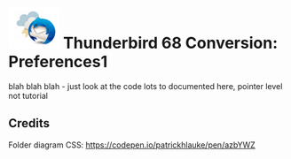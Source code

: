 # ![Thunderstorm icon] Thunderbird 68 Conversion: Preferences1

blah blah blah  - just look at the code
lots to documented here, pointer level not tutorial
  

## Credits

Folder diagram CSS: https://codepen.io/patrickhlauke/pen/azbYWZ


[Thunderstorm icon]:/rep-resources/images/thunderstorm.png